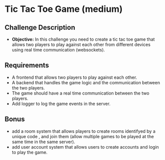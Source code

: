 # Tic Tac Toe Game (medium)

## Challenge Description

- **Objective:** In this challenge you need to create a tic tac toe game that allows two players to play against each other from different devices using real time communication (websockets).

## Requirements

- A frontend that allows two players to play against each other.
- A backend that handles the game logic and the communication between the two players.
- The game should have a real time communication between the two players.
- Add logger to log the game events in the server.

## Bonus

- add a room system that allows players to create rooms identifyed by a unique code , and join them (allow multiple games to be played at the same time in the same server).
- add user account system that allows users to create accounts and login to play the game.
